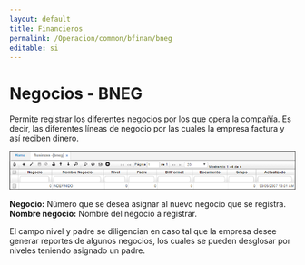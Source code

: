```yaml
---
layout: default
title: Financieros
permalink: /Operacion/common/bfinan/bneg
editable: si
---
```


# Negocios - BNEG

Permite registrar los diferentes negocios por los que opera la compañía. Es decir, las diferentes líneas de negocio por las cuales la empresa factura y así reciben dinero.  

![](bneg1.png)

**Negocio:** Número que se desea asignar al nuevo negocio que se registra.  
**Nombre negocio:** Nombre del negocio a registrar.  

El campo nivel y padre se diligencian en caso tal que la empresa desee generar reportes de algunos negocios, los cuales se pueden desglosar por niveles teniendo asignado un padre.  



